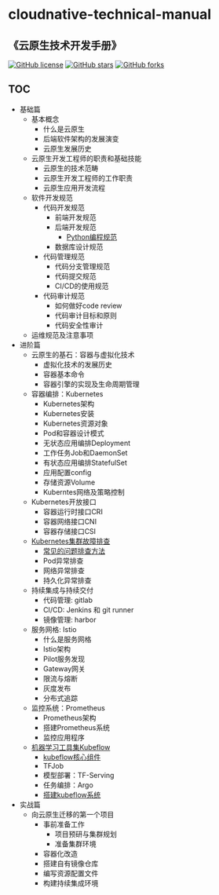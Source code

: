 # cloudnative-technical-manual

## 《云原生技术开发手册》

[![GitHub license](https://img.shields.io/github/license/shikanon/cloudnative-technical-manual)](https://github.com/shikanon/cloudnative-technical-manual/blob/master/LICENSE)
[![GitHub stars](https://img.shields.io/github/stars/shikanon/cloudnative-technical-manual)](https://github.com/shikanon/cloudnative-technical-manual/stargazers)
[![GitHub forks](https://img.shields.io/github/forks/shikanon/cloudnative-technical-manual)](https://github.com/shikanon/cloudnative-technical-manual/network)


TOC
---------

- 基础篇
  - 基本概念
    - 什么是云原生
    - 后端软件架构的发展演变
    - 云原生发展历史
  - 云原生开发工程师的职责和基础技能
    - 云原生的技术范畴
    - 云原生开发工程师的工作职责
    - 云原生应用开发流程
  - 软件开发规范
    - 代码开发规范
      - 前端开发规范
      - 后端开发规范
        - [Python编程规范](./papers/development-specification/Python编程规范.md)
      - 数据库设计规范
    - 代码管理规范
      - 代码分支管理规范
      - 代码提交规范
      - CI/CD的使用规范
    - 代码审计规范
      - 如何做好code review
      - 代码审计目标和原则
      - 代码安全性审计
  - 运维规范及注意事项
- 进阶篇
  - 云原生的基石：容器与虚拟化技术
    - 虚拟化技术的发展历史
    - 容器基本命令
    - 容器引擎的实现及生命周期管理
  - 容器编排：Kubernetes
    - Kubernetes架构
    - Kubernetes安装
    - Kubernetes资源对象
    - Pod和容器设计模式
    - 无状态应用编排Deployment
    - 工作任务Job和DaemonSet
    - 有状态应用编排StatefulSet
    - 应用配置config
    - 存储资源Volume
    - Kuberntes网络及策略控制
  - Kubernetes开放接口
    - 容器运行时接口CRI
    - 容器网络接口CNI
    - 容器存储接口CSI
  - [Kubernetes集群故障排查](./papers/kubernetes-failure-analysis/)
    - [常见的问题排查方法](./papers/kubernetes-failure-analysis/常见的问题排查命令.md)
    - Pod异常排查
    - 网络异常排查
    - 持久化异常排查
  - 持续集成与持续交付
    - 代码管理: gitlab
    - CI/CD: Jenkins 和 git runner
    - 镜像管理: harbor
  - 服务网格: Istio
    - 什么是服务网格
    - Istio架构
    - Pilot服务发现
    - Gateway网关
    - 限流与熔断
    - 灰度发布
    - 分布式追踪
  - 监控系统：Prometheus
    - Prometheus架构
    - 搭建Prometheus系统
    - 监控应用程序
  - [机器学习工具集Kubeflow](./papers/machine-learning-toolset-kubeflow/)
    - [kubeflow核心组件](./papers/machine-learning-toolset-kubeflow/kubeflow核心组件.md)
    - TFJob
    - 模型部署：TF-Serving
    - 任务编排：Argo
    - [搭建kubeflow系统](./papers/machine-learning-toolset-kubeflow/搭建kubeflow系统.md)
- 实战篇
  - 向云原生迁移的第一个项目
    - 事前准备工作
      - 项目预研与集群规划
      - 准备集群环境
    - 容器化改造
    - 搭建自有镜像仓库
    - 编写资源配置文件
    - 构建持续集成环境

